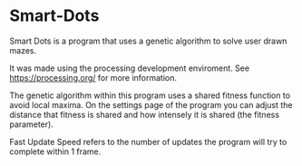 # Smart-Dots
Smart Dots is a program that uses a genetic algorithm to solve user drawn mazes.

It was made using the processing development enviroment.
See https://processing.org/ for more information.

The genetic algorithm within this program uses a shared fitness function to avoid local maxima. On the settings page of the program you can adjust the distance that fitness is shared and how intensely it is shared (the fitness parameter).

Fast Update Speed refers to the number of updates the program will try to complete within 1 frame.
